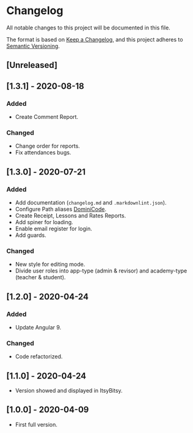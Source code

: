 # Changelog

All notable changes to this project will be documented in this file.

The format is based on [Keep a Changelog](https://keepachangelog.com/en/1.0.0/),
and this project adheres to [Semantic Versioning](https://semver.org/spec/v2.0.0.html).

## [Unreleased]

## [1.3.1] - 2020-08-18

### Added

- Create Comment Report.

### Changed

- Change order for reports.
- Fix attendances bugs.

## [1.3.0] - 2020-07-21

### Added

- Add documentation (`changelog.md` and `.markdownlint.json`).
- Configure Path aliases [DominiCode](https://www.youtube.com/watch?v=f5aEPnoh9rs).
- Create Receipt, Lessons and Rates Reports.
- Add spiner for loading.
- Enable email register for login.
- Add guards.

### Changed

- New style for editing mode.
- Divide user roles into app-type (admin & revisor) and academy-type (teacher & student).

## [1.2.0] - 2020-04-24

### Added

- Update Angular 9.

### Changed

- Code refactorized.

## [1.1.0] - 2020-04-24

- Version showed and displayed in ItsyBitsy.

## [1.0.0] - 2020-04-09

- First full version.
